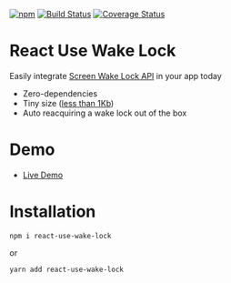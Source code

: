 
[![npm](https://img.shields.io/npm/v/react-use-wake-lock.svg)](https://www.npmjs.com/package/react-use-wake-lock) [![Build Status](https://github.com/dlitsman/react-wake-lock/actions/workflows/tests.yaml/badge.svg?branch=main)](https://github.com/dlitsman/react-wake-lock/actions?query=branch%3Amain) [![Coverage Status](https://coveralls.io/repos/github/dlitsman/react-wake-lock/badge.svg?branch=main)](https://coveralls.io/github/dlitsman/react-wake-lock?branch=main)

# React Use Wake Lock

Easily integrate [Screen Wake Lock API](https://developer.mozilla.org/en-US/docs/Web/API/Screen_Wake_Lock_API) in your app today

- Zero-dependencies
- Tiny size ([less than 1Kb](https://bundlephobia.com/package/react-use-wake-lock))
- Auto reacquiring a wake lock out of the box

# Demo

- [Live Demo](https://dlitsman.github.io/react-wake-lock/)

# Installation

```
npm i react-use-wake-lock
```

or

```
yarn add react-use-wake-lock
```
